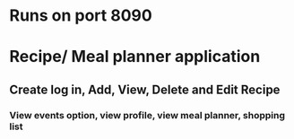 # Runs on port 8090
# Recipe/ Meal planner application
## Create log in, Add, View, Delete and Edit Recipe
### View events option, view profile, view meal planner, shopping list
